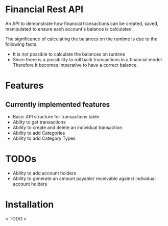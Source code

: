# Financial Rest API
An API to demonstrate how financial transactions can be created, saved, manipulated to ensure each account's balance is calculated.

The significance of calculating the balances on the runtime is due to the following facts. 
- It is not possible to calculate the balances on runtime
- Since there is a possibility to roll back transactions in a financial model. Therefore it becomes imperative to have a correct balance.

# Features 
## Currently implemented features
- Basic API structure for transactions table
- Ablity to get transactions
- Ability to create and delete an individual transaction 
- Ability to add Categories
- Ability to add Category Types

# TODOs
- Ability to add account holders
- Ability to generate an amount payable/ receivable against individual account holders


# Installation
< TODO >
